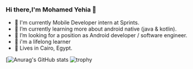 ### Hi there,I'm Mohamed Yehia 👋

- 🔭 I'm currently Mobile Developer intern at Sprints.
- 🌱 I’m currently learning more about android native (java & kotlin).
- 🤔 I’m looking for a position as Android developer / software engineer.
- 📖 i'm a lifelong learner 
- 📌 Lives in Cairo, Egypt.

[![Anurag's GitHub stats](https://github-readme-stats.vercel.app/api?username=moyehiacs2000&&show_icons=true&title_color=ffffff&icon_color=bb2acf&text_color=daf7dc&bg_color=151515)
![trophy](https://github-profile-trophy.vercel.app/?username=moyehiacs2000&theme=gruvbox)



